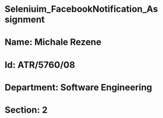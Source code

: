 # Seleniuim_FacebookNotification_Assignment

# Name: Michale Rezene
# Id: ATR/5760/08
# Department: Software Engineering
# Section: 2
